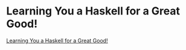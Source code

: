 
Learning You a Haskell for a Great Good!
===============

[Learning You a Haskell for a Great Good!](http://learnyouahaskell.com/chapters)
